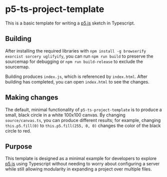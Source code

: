 # p5-ts-project-template

This is a basic template for writing a [p5.js](https://p5js.org/) sketch 
in Typescript.

## Building

After installing the required libraries with 
`npm install -g browserify exorcist sorcery uglifyify`, 
you can run `npm run build` to preserve the sourcemap for debugging or 
`npm run build-release` to exclude the sourcemap. 

Building produces `index.js`, which is referenced by `index.html`. 
After building has completed, you can open `index.html` to see the changes.

## Making changes

The default, minimal functionality of `p5-ts-project-template` is to produce a 
small, black circle in a white 100x100 canvas. By changing `source/canvas.ts`, you
can produce different results; for example, changing `this.p5.fill(0)` to 
`this.p5.fill(255, 0, 0)` changes the color of the black circle to red.

## Purpose

This template is designed as a minimal example for developers to explore 
[p5.js](https://p5js.org/) using Typescript without needing to worry about 
configuring a server while still allowing modularity in expanding a project over 
multiple files.
